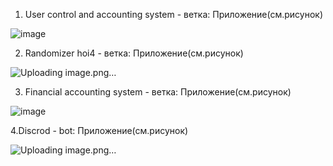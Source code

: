 
1. User control and accounting system - ветка: Приложение(см.рисунок)

![image](https://github.com/user-attachments/assets/c112b79a-b22f-4644-a3b2-8231edcff8d2)


2. Randomizer hoi4 - ветка: Приложение(см.рисунок)

![Uploading image.png…]()


3. Financial accounting system - ветка: Приложение(см.рисунок)

![image](https://github.com/user-attachments/assets/e5d6ced9-397c-46d8-9119-db1b2af45402)


4.Discrod - bot: Приложение(см.рисунок)

![Uploading image.png…]()

